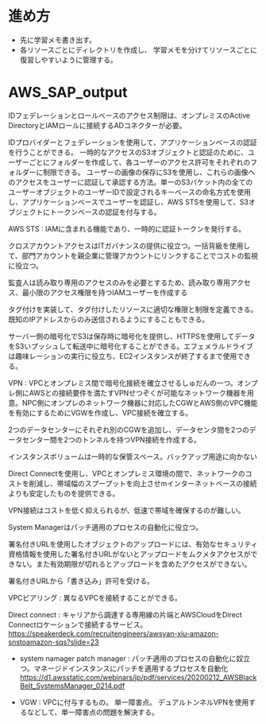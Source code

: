 # 進め方
- 先に学習メモ書き出す。
- 各リソースごとにディレクトリを作成し、 学習メモを分けてリソースごとに復習しやすいように管理する。

# AWS_SAP_output

IDフェデレーションとロールベースのアクセス制限は、オンプレミスのActive DirectoryとIAMロールに接続するADコネクターが必要。

IDプロバイダーとフェデレーションを使用して、アプリケーションベースの認証を行うことができる。
一時的なアクセスのS3オブジェクトと認証のために、ユーザーごとにフォルダーを作成して、各ユーザーのアクセス許可をそれぞれのフォルダーに制限できる。
ユーザーの画像の保存にS3を使用し、これらの画像へのアクセスをユーザーに認証して承認する方法。単一のS3バケット内の全てのユーザーオブジェクトのユーザーIDで設定されるキーベースの命名方式を使用し、アプリケーションベースでユーザーを認証し、AWS STSを使用して、S3オブジェクトにトークンベースの認証を付与する。

AWS STS : IAMに含まれる機能であり、一時的に認証トークンを発行する。

クロスアカウントアクセスはITガバナンスの提供に役立つ。一括背級を使用して、部門アカウントを親企業に管理アカウントにリンクすることでコストの監視に役立つ。

監査人は読み取り専用のアクセスのみを必要とするため、読み取り専用アクセス、最小限のアクセス権限を持つIAMユーザーを作成する

タグ付けを実装して、タグ付けしたリソースに適切な権限と制限を定義できる。既知のIPアドレスからのみ送信されるようにすることもできる。

サーバー側の暗号化でS3は保存時に暗号化を提供し、HTTPSを使用してデータをS3いプッシュして転送中に暗号化することができる。エフェメラルドライブは趣味レーションの実行に役立ち、EC2インスタンスが終了するまで使用できる。

VPN : VPCとオンプレミス間で暗号化接続を確立させるしゅだんの一つ。オンプレ側にAWSとの接続要件を満たすVPNせつぞくが可能なネットワーク機器を用意。NPC側にオンプレのネットワーク機器に対応したCGWとAWS側のVPC機能を有効にするためにVGWを作成し、VPC接続を確立する。

2つのデータセンターにそれぞれ別のCGWを追加し、データセンタ間を2つのデータセンター間を2つのトンネルを持つVPN接続を作成する。

インスタンスボリュームは一時的な保管スペース。バックアップ用途に向かない

Direct Connectを使用し、VPCとオンプレミス環境の間で、ネットワークのコストを削減し、帯域幅のスプープットを向上させmインターネットベースの接続よりも安定したものを提供できる。

VPN接続はコストを低く抑えられるが、低速で帯域を確保するのが難しい。

System Managerはパッチ適用のプロセスの自動化に役立つ。

署名付きURLを使用したオブジェクトのアップロードには、有効なセキュリティ資格情報を使用した署名付きURLがないとアップロードをムクメタアクセスができない。また有効期限が切れるとアップロードを含めたアクセスができない。

署名付きURLから「書き込み」許可を受ける。

VPCピアリング : 異なるVPCを接続することができる。

Direct connect : キャリアから調達する専用線の片端とAWSCloudをDirect Connectロケーションで接続するサービス。
https://speakerdeck.com/recruitengineers/awsyan-xiu-amazon-snstoamazon-sqs?slide=23

- system namager patch manager : パッチ適用のプロセスの自動化に奴立つ。マネージドインスタンスにパッチを適用するプロセスを自動化　https://d1.awsstatic.com/webinars/jp/pdf/services/20200212_AWSBlackBelt_SystemsManager_0214.pdf

- VGW : VPCに付与するもの。 単一障害点。 デュアルトンネルVPNを使用するなどして、単一障害点の問題を解決する。
